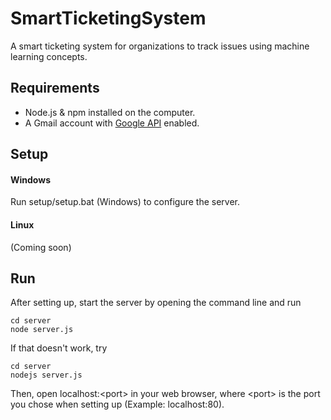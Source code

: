 # SmartTicketingSystem
A smart ticketing system for organizations to track issues
using machine learning concepts.

## Requirements
- Node.js & npm installed on the computer.
- A Gmail account with
[Google API](https://developers.google.com/gmail/api/) enabled.

## Setup
#### Windows
Run setup/setup.bat (Windows) to configure the server.
#### Linux
(Coming soon)

## Run
After setting up, start the server by opening the command line and run
```shell
cd server
node server.js
```
If that doesn't work, try
```shell
cd server
nodejs server.js
```
Then, open localhost:&lt;port&gt; in your web browser,
where &lt;port&gt; is the port you chose when setting up
(Example: localhost:80).
